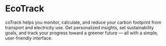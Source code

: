 # EcoTrack
coTrack helps you monitor, calculate, and reduce your carbon footprint from transport and electricity use. Get personalized insights, set sustainability goals, and track your progress toward a greener future — all with a simple, user-friendly interface.
